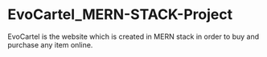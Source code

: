 # EvoCartel_MERN-STACK-Project
EvoCartel is the website which is created in MERN stack in order to buy and purchase any item online.
